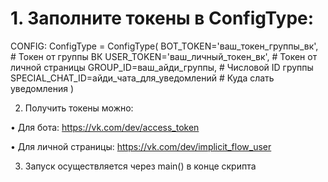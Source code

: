# 1. Заполните токены в ConfigType:

CONFIG: ConfigType = ConfigType(
    BOT_TOKEN='ваш_токен_группы_вк',  # Токен от группы ВК
    USER_TOKEN='ваш_личный_токен_вк',  # Токен от личной страницы
    GROUP_ID=ваш_айди_группы,  # Числовой ID группы
    SPECIAL_CHAT_ID=айди_чата_для_уведомлений  # Куда слать уведомления
)


2. Получить токены можно:

• Для бота: https://vk.com/dev/access_token

• Для личной страницы: https://vk.com/dev/implicit_flow_user

3. Запуск осуществляется через main() в конце скрипта

